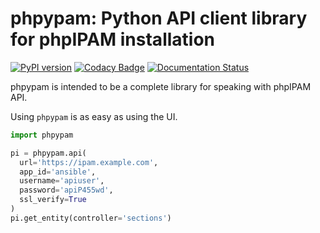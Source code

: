 # phpypam: Python API client library for phpIPAM installation

[![PyPI version](https://badge.fury.io/py/phpypam.svg)](https://badge.fury.io/py/phpypam)
[![Codacy Badge](https://app.codacy.com/project/badge/Grade/ed3511c33a254bfe942777c9ef3251e3)](https://www.codacy.com/gh/codeaffen/phpypam/dashboard?utm_source=github.com&amp;utm_medium=referral&amp;utm_content=codeaffen/phpypam&amp;utm_campaign=Badge_Grade)
[![Documentation Status](https://readthedocs.org/projects/phpypam/badge/?version=latest)](https://phpypam.readthedocs.io/en/latest/?badge=latest)

phpypam is intended to be a complete library for speaking with phpIPAM API.

Using `phpypam` is as easy as using the UI.

```python
import phpypam

pi = phpypam.api(
  url='https://ipam.example.com',
  app_id='ansible',
  username='apiuser',
  password='apiP455wd',
  ssl_verify=True
)
pi.get_entity(controller='sections')
```
